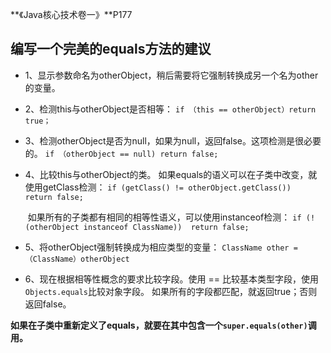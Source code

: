 **《Java核心技术卷一》**P177

## 编写一个完美的equals方法的建议

* 1、显示参数命名为otherObject，稍后需要将它强制转换成另一个名为other的变量。

* 2、检测this与otherObject是否相等：
  `if （this == otherObject）return true；`

* 3、检测otherObject是否为null，如果为null，返回false。这项检测是很必要的。
  `if （otherObject == null) return false;`

* 4、比较this与otherObject的类。
              如果equals的语义可以在子类中改变，就使用getClass检测：
                  `if (getClass() != otherObject.getClass())  return false;`

  ​            如果所有的子类都有相同的相等性语义，可以使用instanceof检测：
  ​                `if (!(otherObject instanceof ClassName))  return false;`

* 5、将otherObject强制转换成为相应类型的变量：
        `ClassName other = （ClassName）otherObject`

* 6、现在根据相等性概念的要求比较字段。使用 == 比较基本类型字段，使用`Objects.equals`比较对象字段。
        如果所有的字段都匹配，就返回true；否则返回false。



**如果在子类中重新定义了equals，就要在其中包含一个`super.equals(other)`调用。**

 
